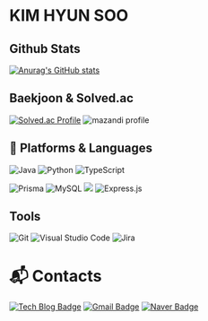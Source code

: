 # KIM HYUN SOO
## Github Stats
[![Anurag's GitHub stats](https://github-readme-stats.vercel.app/api?username=homerunbaII&show_icons=true&theme=merko)](https://github.com/anuraghazra/github-readme-stats)
## Baekjoon & Solved.ac
[![Solved.ac Profile](http://mazassumnida.wtf/api/generate_badge?boj=thomas3737)](https://solved.ac/thomas3737)
![mazandi profile](http://mazandi.herokuapp.com/api?handle=thomas3737&theme=warm)

## 💪 Platforms & Languages
![Java](https://img.shields.io/badge/Java-007396.svg?&style=for-the-badge&logo=Java&logoColor=white)
![Python](https://img.shields.io/badge/Python-3776AB.svg?&style=for-the-badge&logo=Python&logoColor=white)
![TypeScript](https://img.shields.io/badge/typescript-%23007ACC.svg?style=for-the-badge&logo=typescript&logoColor=white)

![Prisma](https://img.shields.io/badge/Prisma-3982CE?style=for-the-badge&logo=Prisma&logoColor=white)
![MySQL](https://img.shields.io/badge/MySQL-4479A1.svg?&style=for-the-badge&logo=MySQL&logoColor=white)
<img src="https://img.shields.io/badge/django-092E20?style=for-the-badge&logo=django&logoColor=white">
![Express.js](https://img.shields.io/badge/express.js-%23404d59.svg?style=for-the-badge&logo=express&logoColor=%2361DAFB)


## Tools
![Git](https://img.shields.io/badge/Git-F05032.svg?&style=for-the-badge&logo=Git&logoColor=white)
![Visual Studio Code](https://img.shields.io/badge/Visual%20Studio%20Code-007ACC.svg?&style=for-the-badge&logo=Visual%20Studio%20Code&logoColor=white)
![Jira](https://img.shields.io/badge/jira-%230A0FFF.svg?style=for-the-badge&logo=jira&logoColor=white)

 
# :mailbox_with_mail: Contacts
[![Tech Blog Badge](http://img.shields.io/badge/-Tech%20blog-black?style=flat-square&logo=github&link=https://codetail.tistory.com/)](https://codetail.tistory.com/)
[![Gmail Badge](https://img.shields.io/badge/Gmail-d14836?style=flat-square&logo=Gmail&logoColor=white&link=thomas3737@korea.ac.kr)](mailto:thomas3737@korea.ac.kr)
[![Naver Badge](https://img.shields.io/badge/Naver-03C75A?style=flat-square&logo=Naver&logoColor=white&link=mailto:thomas3737@naver.com)](mailto:thomas3737@naver.com)

